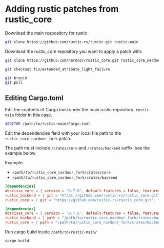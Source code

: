 # Adding rustic patches from rustic_core

Download the main respository for rustic

```bash
git clone https://github.com/rustic-rs/rustic.git rustic-main
```

Download the rustic_core repository you want to apply a patch with:

```bash title="Usinf a fork of rustic_core"
git clone https://github.com/nardoor/rustic_core.git rustic_core_nardoor_fork
```

```bash title="Switch to the branch with the patch"
git checkout fix/extended_atribute_light_failure 
```

```bash title="Verify your branch and pull"
git branch
git pull
```

## Editing Cargo.toml

Edit the contents of Cargo.toml under the main rustic repository.
`rustic-main` folder in this case.

```bash title=""
$EDITOR /path/to/rustic-main/Cargo.toml
```

Edit the dependencies field with your local file path to the `rustic_core_nardoor_fork` patch.

The path must include `/crates/core` and `/crates/backend` suffix, see the example below.


Example:

- `/path/to/rustic_core_nardoor_fork/crates/core`
- `/path/to/rustic_core_nardoor_fork/crates/backend`

```toml title="Default"
[dependencies]
abscissa_core = { version = "0.7.0", default-features = false, features = ["application"] }
rustic_backend = { git = "https://github.com/rustic-rs/rustic_core.git", features = ["cli"] }
rustic_core = { git = "https://github.com/rustic-rs/rustic_core.git", features = ["cli"] }
```

```toml title="edited"
[dependencies]
abscissa_core = { version = "0.7.0", default-features = false, features = ["application"] }
rustic_backend = { path = "/path/to/rustic_core_nardoor_fork/crates/backend", features = ["cli"] }
rustic_core = { path = "/path/to/rustic_core_nardoor_fork/crates/backend", features = ["cli"] }
```

Run cargo build inside `/path/to/rustic-main/`

```bash
cargo build
```
